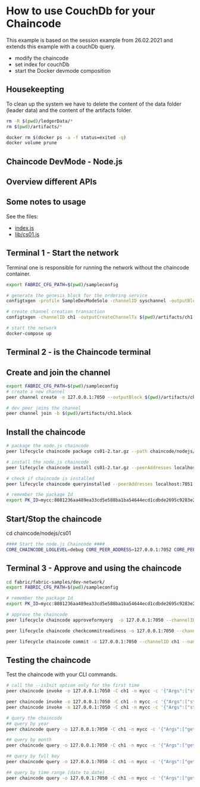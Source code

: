 # How to use CouchDb for your Chaincode
This example is based on the session example from 26.02.2021 and extends this example with a couchDb query.

- modify the chaincode
- set index for couchDb 
- start the Docker devmode composition

## Housekeepting
To clean up the system we have to delete the content of the data folder (leader data) and the content of the artifacts folder.

```bash
rm -R $(pwd)/ledgerData/*
rm $(pwd)/artifacts/*

docker rm $(docker ps -a -f status=exited -q)
docker volume prune
```

## Chaincode DevMode - Node.js

## Overview different APIs

## Some notes to usage
See the files:
- [index.js](./index.js)
- [lib/cs01.js](./lib/cs01.js)


## Terminal 1 - Start the network
Terminal one is responsible for running the network without the chaincode container.

```bash 
export FABRIC_CFG_PATH=$(pwd)/sampleconfig

# generate the genesis block for the ordering service
configtxgen -profile SampleDevModeSolo -channelID syschannel -outputBlock genesisblock -configPath $FABRIC_CFG_PATH -outputBlock $(pwd)/artifacts/genesis.block

# create channel creation transaction
configtxgen -channelID ch1 -outputCreateChannelTx $(pwd)/artifacts/ch1.tx -profile SampleSingleMSPChannel -configPath $FABRIC_CFG_PATH

# start the network
docker-compose up
```

## Terminal 2 - is the Chaincode terminal 

## Create and join the channel

```bash 
export FABRIC_CFG_PATH=$(pwd)/sampleconfig
# create a new channel
peer channel create -o 127.0.0.1:7050 --outputBlock $(pwd)/artifacts/ch1.block -c ch1 -f $(pwd)/artifacts/ch1.tx

# dev peer joins the channel
peer channel join -b $(pwd)/artifacts/ch1.block

```

## Install the chaincode
```bash
# package the node.js chaincode
peer lifecycle chaincode package cs01-2.tar.gz --path chaincode/nodejs/cs01-2 --lang node --label mycc

# install the node.js chaincode
peer lifecycle chaincode install cs01-2.tar.gz --peerAddresses localhost:7051

# check if chaincode is installed
peer lifecycle chaincode queryinstalled --peerAddresses localhost:7051

# remember the package Id
export PK_ID=mycc:8081236aa489ea33cd5e588ba1ba54644ecd1cdbde2695c9283e2470875e4ba3
```

## Start/Stop the chaincode
cd chaincode/nodejs/cs01
```bash 
#### Start the node.js Chaincode ####
CORE_CHAINCODE_LOGLEVEL=debug CORE_PEER_ADDRESS=127.0.0.1:7052 CORE_PEER_TLS_ENABLED=false CORE_CHAINCODE_ID_NAME=$PK_ID ./node_modules/.bin/fabric-chaincode-node start --peer.address 127.0.0.1:7052

```

## Terminal 3 - Approve and using the chaincode

```bash 
cd fabric/fabric-samples/dev-network/
export FABRIC_CFG_PATH=$(pwd)/sampleconfig

# remember the package Id
export PK_ID=mycc:8081236aa489ea33cd5e588ba1ba54644ecd1cdbde2695c9283e2470875e4ba3

# approve the chaincode 
peer lifecycle chaincode approveformyorg  -o 127.0.0.1:7050 --channelID ch1 --name mycc --version 1.0 --sequence 1 --init-required --signature-policy "OR ('SampleOrg.member')" --package-id $PK_ID

peer lifecycle chaincode checkcommitreadiness -o 127.0.0.1:7050 --channelID ch1 --name mycc --version 1.0 --sequence 1 --init-required --signature-policy "OR ('SampleOrg.member')"

peer lifecycle chaincode commit -o 127.0.0.1:7050 --channelID ch1 --name mycc --version 1.0 --sequence 1 --init-required --signature-policy "OR ('SampleOrg.member')" --peerAddresses 127.0.0.1:7051
```

## Testing the chaincode
Test the chaincode with your CLI commands.

```bash 
# call the --isInit option only for the first time
peer chaincode invoke -o 127.0.0.1:7050 -C ch1 -n mycc -c '{"Args":["storeCs","100","2021-02-21T17:15:57.928Z","reco"]}' --isInit

peer chaincode invoke -o 127.0.0.1:7050 -C ch1 -n mycc -c '{"Args":["storeCs","540.34","2021-03-01T17:15:57.928Z","reve"]}'
peer chaincode invoke -o 127.0.0.1:7050 -C ch1 -n mycc -c '{"Args":["storeCs","760","2021-03-22T17:15:57.928Z","reve"]}'

# query the chaincode
## query by year
peer chaincode query -o 127.0.0.1:7050 -C ch1 -n mycc -c '{"Args":["getCsByYearMonth","2021"]}' | jq .

## query by month
peer chaincode query -o 127.0.0.1:7050 -C ch1 -n mycc -c '{"Args":["getCsByYearMonth","2021~2"]}' | jq .

## query by full key
peer chaincode query -o 127.0.0.1:7050 -C ch1 -n mycc -c '{"Args":["getCsByYearMonth","2021~3~1ac634c81f3b17dce80585b3cba9ae088493f2bae999e54fbc9f9bcd54173ca6"]}' | jq .

## query by time range (date to date)
peer chaincode query -o 127.0.0.1:7050 -C ch1 -n mycc -c '{"Args":["getCsByTimeRange","2021-04-01T01:15:57.928Z", "2021-04-30T17:15:57.928Z"]}' | jq .

```



